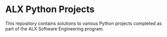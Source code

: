 # ALX Python Projects

This repository contains solutions to various Python projects completed as part of the ALX Software Engineering program.